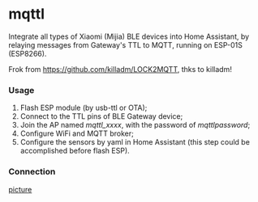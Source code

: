 # mqttl
Integrate all types of Xiaomi (Mijia) BLE devices into Home Assistant, by relaying messages from Gateway's TTL to MQTT, running on ESP-01S (ESP8266).

Frok from https://github.com/killadm/LOCK2MQTT, thks to killadm!

### Usage
1. Flash ESP module (by usb-ttl or OTA);
2. Connect to the TTL pins of BLE Gateway device;
3. Join the AP named *mqttl_xxxx*, with the password of *mqttlpassword*;
4. Configure WiFi and MQTT broker;
5. Configure the sensors by yaml in Home Assistant (this step could be accomplished before flash ESP).

### Connection
[picture](connection.png)
